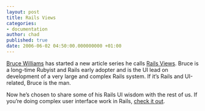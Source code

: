 ```yaml
---
layout: post
title: Rails Views
categories:
- documentation
author: chad
published: true
date: 2006-06-02 04:50:00.000000000 +01:00
---
```

<p><a href="http://codefluency.com">Bruce Williams</a> has started a new article series he calls <a href="http://codefluency.com/articles/2006/05/27/introducing-rails-views">Rails Views</a>.  Bruce is a long-time Rubyist and Rails early adopter and is the UI lead on development of a very large and complex Rails system.  If it&#8217;s Rails and UI-related, Bruce is the man.</p>
<p>Now he&#8217;s chosen to share some of his Rails UI wisdom with the rest of us.  If you&#8217;re doing complex user interface work in Rails, <a href="http://codefluency.com/articles/tag/railsviews">check it out</a>.</p>
